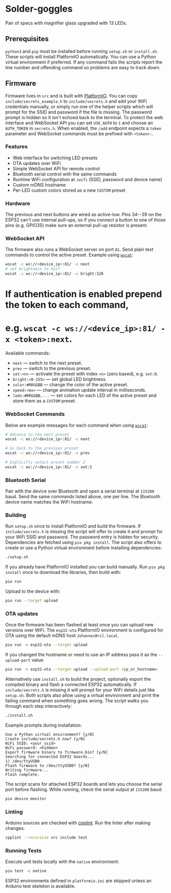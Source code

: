 # Solder-goggles

Pair of specs with magnifier glass upgraded with 13 LEDs.

## Prerequisites

`python3` and `pip` must be installed before running `setup.sh` or
`install.sh`. These scripts will install PlatformIO automatically. You
can use a Python virtual environment if preferred. If any command fails
the scripts report the line number and offending command so problems are
easy to track down.

## Firmware

Firmware lives in `src` and is built with [PlatformIO](https://platformio.org/).
You can copy `include/secrets_example.h` to `include/secrets.h` and add your
WiFi credentials manually, or simply run one of the helper scripts which will
prompt for the SSID and password if the file is missing. The password prompt is
hidden so it isn't echoed back to the terminal.
To protect the web interface and WebSocket API you can set `USE_AUTH` to `1`
and choose an `AUTH_TOKEN` in `secrets.h`. When enabled, the `/add` endpoint
expects a `token` parameter and WebSocket commands must be prefixed with
`<token>:`.

### Features
- Web interface for switching LED presets
- OTA updates over WiFi
- Simple WebSocket API for remote control
- Bluetooth serial control with the same commands
- Runtime WiFi configuration at `/wifi` (SSID, password and device name)
- Custom mDNS hostname
- Per-LED custom colors stored as a new `CUSTOM` preset

### Hardware
The previous and next buttons are wired as active-low. Pins 34--39 on the
ESP32 can't use internal pull-ups, so if you connect a button to one of those
pins (e.g. GPIO35) make sure an external pull-up resistor is present.

### WebSocket API
The firmware also runs a WebSocket server on port `81`. Send plain text commands
to control the active preset. Example using [`wscat`](https://github.com/websockets/wscat):

```bash
wscat -c ws://<device_ip>:81/ -x next
# set brightness to half
wscat -c ws://<device_ip>:81/ -x bright:128
```
# If authentication is enabled prepend the token to each command,
# e.g. `wscat -c ws://<device_ip>:81/ -x <token>:next`.

Available commands:

* `next` &mdash; switch to the next preset.
* `prev` &mdash; switch to the previous preset.
* `set:<n>` &mdash; activate the preset with index `<n>` (zero based), e.g. `set:0`.
* `bright:<0-255>` &mdash; set global LED brightness.
* `color:#RRGGBB` &mdash; change the color of the active preset.
* `speed:<ms>` &mdash; change animation update interval in milliseconds.
* `leds:#RRGGBB,...` &mdash; set colors for each LED of the active preset and
  store them as a `CUSTOM` preset.

### WebSocket Commands

Below are example messages for each command when using [`wscat`](https://github.com/websockets/wscat):

```bash
# Advance to the next preset
wscat -c ws://<device_ip>:81/ -x next

# Go back to the previous preset
wscat -c ws://<device_ip>:81/ -x prev

# Explicitly select preset number 2
wscat -c ws://<device_ip>:81/ -x set:2
```

### Bluetooth Serial

Pair with the device over Bluetooth and open a serial terminal at `115200`
baud. Send the same commands listed above, one per line. The Bluetooth
device name matches the WiFi hostname.

### Building
Run `setup.sh` once to install PlatformIO and build the firmware. If
`include/secrets.h` is missing the script will offer to create it and prompt for
your WiFi SSID and password. The password entry is hidden for security.
Dependencies are fetched using `pio pkg install`. The script also offers to
create or use a Python virtual environment before installing dependencies:

```bash
./setup.sh
```

If you already have PlatformIO installed you can build manually. Run
`pio pkg install` once to download the libraries, then build with:

```bash
pio run
```

Upload to the device with:

```bash
pio run --target upload
```

### OTA updates
Once the firmware has been flashed at least once you can upload new
versions over WiFi. The `esp32-ota` PlatformIO environment is configured
for OTA using the default mDNS host `JohannesBril.local`.

```bash
pio run -e esp32-ota --target upload
```

If you changed the hostname or need to use an IP address pass it as the
`--upload-port` value:

```bash
pio run -e esp32-ota --target upload --upload-port <ip_or_hostname>
```

Alternatively use `install.sh` to build the project, optionally export the
compiled binary and flash a connected ESP32 automatically. If
`include/secrets.h` is missing it will prompt for your WiFi details just like
`setup.sh`. Both scripts also allow using a virtual environment and print
the failing command when something goes wrong. The script walks you through
each step interactively:

```bash
./install.sh
```

Example prompts during installation:

```text
Use a Python virtual environment? [y/N]
Create include/secrets.h now? [y/N]
WiFi SSID: <your_ssid>
WiFi password: <hidden>
Export firmware binary to firmware.bin? [y/N]
Searching for connected ESP32 boards...
1) /dev/ttyUSB0
Flash firmware to /dev/ttyUSB0? [y/N]
Writing firmware...
Flash complete.
```

The script scans for attached ESP32 boards and lets you choose the serial port
before flashing. While running, check the serial output at `115200` baud:

```bash
pio device monitor
```

### Linting
Arduino sources are checked with [cpplint](https://github.com/cpplint/cpplint).
Run the linter after making changes:

```bash
cpplint --recursive src include test
```

### Running Tests
Execute unit tests locally with the `native` environment:

```bash
pio test -e native
```

ESP32 environments defined in `platformio.ini` are skipped unless an Arduino
test skeleton is available.
